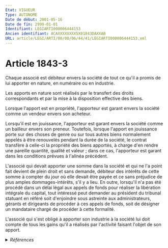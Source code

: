 ```yaml
---
État: VIGUEUR
Type: AUTONOME
Date de début: 2001-05-16
Date de fin: 2999-01-01
Identifiant: LEGIARTI000006444153
Ancien identifiant: ACAXXXXXXXX5X01843DAXXAB
URL: article/LEGI/ARTI/00/00/06/44/41/LEGIARTI000006444153.xml
---
```


<h1>Article 1843-3</h1>

Chaque associé est débiteur envers la société de tout ce qu'il a promis de lui
apporter en nature, en numéraire ou en industrie.<br />

Les apports en nature sont réalisés par le transfert des droits correspondants
et par la mise à la disposition effective des biens.<br />

Lorsque l'apport est en propriété, l'apporteur est garant envers la société
comme un vendeur envers son acheteur.<br />

Lorsqu'il est en jouissance, l'apporteur est garant envers la société comme un
bailleur envers son preneur. Toutefois, lorsque l'apport en jouissance porte sur
des choses de genre ou sur tous autres biens normalement appelés à être
renouvelés pendant la durée de la société, le contrat transfère à celle-ci la
propriété des biens apportés, à charge d'en rendre une pareille quantité,
qualité et valeur ; dans ce cas, l'apporteur est garant dans les conditions
prévues à l'alinéa précédent.<br />

L'associé qui devait apporter une somme dans la société et qui ne l'a point fait
devient de plein droit et sans demande, débiteur des intérêts de cette somme à
compter du jour où elle devait être payée et ce sans préjudice de plus amples
dommages-intérêts, s'il y a lieu. En outre, lorsqu'il n'a pas été procédé dans
un délai légal aux appels de fonds pour réaliser la libération intégrale du
capital, tout intéressé peut demander au président du tribunal statuant en
référé soit d'enjoindre sous astreinte aux administrateurs, gérants et
dirigeants de procéder à ces appels de fonds, soit de désigner un mandataire
chargé de procéder à cette formalité.<br />

L'associé qui s'est obligé à apporter son industrie à la société lui doit compte
de tous les gains qu'il a réalisés par l'activité faisant l'objet de son apport.


<details>
  <summary><em>Références</em></summary>

  <h2>Articles faisant référence à l'article</h2>
  
  <ul>
    <li>
      <a href="https://legal.tricoteuses.fr//redirection/LEGIARTI000006516885?vers=git&vers=legifrance">LOI n° 2001-420 du 15 mai 2001 relative aux nouvelles régulations économiques - article 123 ENTIEREMENT_MODIF</a> MODIFICATION cible
    </li>
  </ul>
  
  <h2>Références faites par l'article</h2>
  
  <ul>
    <li>
      2001-05-15 MODIFICATION source <a href="https://legal.tricoteuses.fr//redirection/LEGIARTI000006516885?vers=git&vers=legifrance">LOI n° 2001-420 du 15 mai 2001 relative aux nouvelles régulations économiques - article 123 ENTIEREMENT_MODIF</a>
    </li>
    <li>
      2004-06-24 CITATION cible <a href="https://legal.tricoteuses.fr//redirection/LEGIARTI000006530466?vers=git&vers=legifrance">Ordonnance n° 2004-604 du 24 juin 2004 portant réforme du régime des valeurs mobilières émises par les sociétés commerciales et extension à l'outre-mer de dispositions ayant modifié la législation commerciale. - article 57 AUTONOME VIGUEUR, en vigueur depuis le 2004-06-26</a>
    </li>
    <li>
      2004-06-24 CITATION cible <a href="https://legal.tricoteuses.fr//redirection/LEGIARTI000006530497?vers=git&vers=legifrance">Ordonnance n° 2004-604 du 24 juin 2004 portant réforme du régime des valeurs mobilières émises par les sociétés commerciales et extension à l'outre-mer de dispositions ayant modifié la législation commerciale. - article 58 AUTONOME VIGUEUR, en vigueur depuis le 2004-06-26</a>
    </li>
    <li>
      2005-12-21 CITATION cible <a href="https://legal.tricoteuses.fr//redirection/LEGIARTI000006247847?vers=git&vers=legifrance">Arrêté du 21 décembre 2005 pris pour l'application du décret n° 2005-1068 du 30 août 2005 et relatif au transfert mentionné à l'article 16 de la loi n° 2005-516 du 20 mai 2005 relative à la régulation des activités postales. - article 5 AUTONOME VIGUEUR, en vigueur depuis le 2005-12-28</a>
    </li>
    <li>
      2999-01-01 CITATION cible <a href="https://legal.tricoteuses.fr//redirection/LEGIARTI000031080649?vers=git&vers=legifrance">Code monétaire et financier - article L613-34-7 AUTONOME VIGUEUR, en vigueur depuis le 2015-08-22</a>
    </li>
    <li>
      2999-01-01 CITATION cible <a href="https://legal.tricoteuses.fr//redirection/LEGIARTI000048027683?vers=git&vers=legifrance">Code monétaire et financier - article L613-77 AUTONOME VIGUEUR, en vigueur depuis le 2023-09-01</a>
    </li>
  </ul>
</details>
